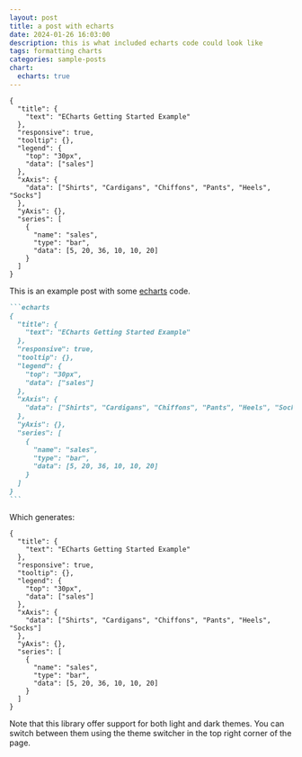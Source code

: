 ```yaml
---
layout: post
title: a post with echarts
date: 2024-01-26 16:03:00
description: this is what included echarts code could look like
tags: formatting charts
categories: sample-posts
chart:
  echarts: true
---
```


  <script type="text/javascript" src="https://fastly.jsdelivr.net/npm/echarts@5.5.1/dist/echarts.min.js"></script>
  
  <!-- Uncomment this line if you want to dataTool extension
  <script type="text/javascript" src="https://fastly.jsdelivr.net/npm/echarts@5.5.1/dist/extension/dataTool.min.js"></script>
  -->
  <!-- Uncomment this line if you want to use gl extension
  <script type="text/javascript" src="https://fastly.jsdelivr.net/npm/echarts-gl@2/dist/echarts-gl.min.js"></script>
  -->
  <!-- Uncomment this line if you want to echarts-stat extension
  <script type="text/javascript" src="https://fastly.jsdelivr.net/npm/echarts-stat@latest/dist/ecStat.min.js"></script>
  -->
  <!-- Uncomment this line if you want to echarts-graph-modularity extension
  <script type="text/javascript" src="https://fastly.jsdelivr.net/npm/echarts-graph-modularity@2/dist/echarts-graph-modularity.min.js"></script>
  -->
  <!-- Uncomment this line if you want to use map
  <script type="text/javascript" src="https://fastly.jsdelivr.net/npm/echarts@4.9.0/map/js/world.js"></script>
  -->
  <!-- Uncomment these two lines if you want to use bmap extension
  <script type="text/javascript" src="https://api.map.baidu.com/api?v=3.0&ak=YOUR_API_KEY"></script>
  <script type="text/javascript" src="https://fastly.jsdelivr.net/npm/echarts@5.5.1/dist/extension/bmap.min.js"></script>
  -->

  <script type="text/javascript">
    var dom = document.getElementById('container');
    var myChart = echarts.init(dom, null, {
      renderer: 'canvas',
      useDirtyRect: false
    });
    var app = {};
    
    var option;

    const posList = [
  'left',
  'right',
  'top',
  'bottom',
  'inside',
  'insideTop',
  'insideLeft',
  'insideRight',
  'insideBottom',
  'insideTopLeft',
  'insideTopRight',
  'insideBottomLeft',
  'insideBottomRight'
];
app.configParameters = {
  rotate: {
    min: -90,
    max: 90
  },
  align: {
    options: {
      left: 'left',
      center: 'center',
      right: 'right'
    }
  },
  verticalAlign: {
    options: {
      top: 'top',
      middle: 'middle',
      bottom: 'bottom'
    }
  },
  position: {
    options: posList.reduce(function (map, pos) {
      map[pos] = pos;
      return map;
    }, {})
  },
  distance: {
    min: 0,
    max: 100
  }
};
app.config = {
  rotate: 90,
  align: 'left',
  verticalAlign: 'middle',
  position: 'insideBottom',
  distance: 15,
  onChange: function () {
    const labelOption = {
      rotate: app.config.rotate,
      align: app.config.align,
      verticalAlign: app.config.verticalAlign,
      position: app.config.position,
      distance: app.config.distance
    };
    myChart.setOption({
      series: [
        {
          label: labelOption
        },
        {
          label: labelOption
        },
        {
          label: labelOption
        },
        {
          label: labelOption
        }
      ]
    });
  }
};
const labelOption = {
  show: true,
  position: app.config.position,
  distance: app.config.distance,
  align: app.config.align,
  verticalAlign: app.config.verticalAlign,
  rotate: app.config.rotate,
  formatter: '{c}  {name|{a}}',
  fontSize: 16,
  rich: {
    name: {}
  }
};
option = {
  tooltip: {
    trigger: 'axis',
    axisPointer: {
      type: 'shadow'
    }
  },
  legend: {
    data: ['Forest', 'Steppe', 'Desert', 'Wetland']
  },
  toolbox: {
    show: true,
    orient: 'vertical',
    left: 'right',
    top: 'center',
    feature: {
      mark: { show: true },
      dataView: { show: true, readOnly: false },
      magicType: { show: true, type: ['line', 'bar', 'stack'] },
      restore: { show: true },
      saveAsImage: { show: true }
    }
  },
  xAxis: [
    {
      type: 'category',
      axisTick: { show: false },
      data: ['2012', '2013', '2014', '2015', '2016']
    }
  ],
  yAxis: [
    {
      type: 'value'
    }
  ],
  series: [
    {
      name: 'Forest',
      type: 'bar',
      barGap: 0,
      label: labelOption,
      emphasis: {
        focus: 'series'
      },
      data: [320, 332, 301, 334, 390]
    },
    {
      name: 'Steppe',
      type: 'bar',
      label: labelOption,
      emphasis: {
        focus: 'series'
      },
      data: [220, 182, 191, 234, 290]
    },
    {
      name: 'Desert',
      type: 'bar',
      label: labelOption,
      emphasis: {
        focus: 'series'
      },
      data: [150, 232, 201, 154, 190]
    },
    {
      name: 'Wetland',
      type: 'bar',
      label: labelOption,
      emphasis: {
        focus: 'series'
      },
      data: [98, 77, 101, 99, 40]
    }
  ]
};

    if (option && typeof option === 'object') {
      myChart.setOption(option);
    }

    window.addEventListener('resize', myChart.resize);
  </script>


<pre><code class="language-echarts">{
  "title": {
    "text": "ECharts Getting Started Example"
  },
  "responsive": true,
  "tooltip": {},
  "legend": {
    "top": "30px",
    "data": ["sales"]
  },
  "xAxis": {
    "data": ["Shirts", "Cardigans", "Chiffons", "Pants", "Heels", "Socks"]
  },
  "yAxis": {},
  "series": [
    {
      "name": "sales",
      "type": "bar",
      "data": [5, 20, 36, 10, 10, 20]
    }
  ]
}
</code></pre>

This is an example post with some [echarts](https://echarts.apache.org/) code.

````markdown
```echarts
{
  "title": {
    "text": "ECharts Getting Started Example"
  },
  "responsive": true,
  "tooltip": {},
  "legend": {
    "top": "30px",
    "data": ["sales"]
  },
  "xAxis": {
    "data": ["Shirts", "Cardigans", "Chiffons", "Pants", "Heels", "Socks"]
  },
  "yAxis": {},
  "series": [
    {
      "name": "sales",
      "type": "bar",
      "data": [5, 20, 36, 10, 10, 20]
    }
  ]
}
```
````

Which generates:

```echarts
{
  "title": {
    "text": "ECharts Getting Started Example"
  },
  "responsive": true,
  "tooltip": {},
  "legend": {
    "top": "30px",
    "data": ["sales"]
  },
  "xAxis": {
    "data": ["Shirts", "Cardigans", "Chiffons", "Pants", "Heels", "Socks"]
  },
  "yAxis": {},
  "series": [
    {
      "name": "sales",
      "type": "bar",
      "data": [5, 20, 36, 10, 10, 20]
    }
  ]
}
```

Note that this library offer support for both light and dark themes. You can switch between them using the theme switcher in the top right corner of the page.
